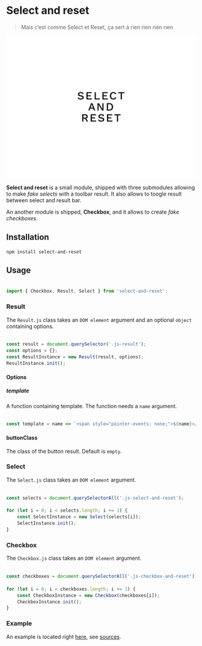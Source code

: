 # Select and reset

> Mais c’est comme Select et Reset, ça sert à rien rien rien rien

![Select and reset](select-and-reset.png)

**Select and reset** is a small module, shipped with three submodules allowing to make _fake selects_ with a toolbar result. It also allows to toogle result between select and result bar.

An another module is shipped, **Checkbox**, and it allows to create _fake checkboxes_.

## Installation

```
npm install select-and-reset
```

## Usage

```javascript

import { Checkbox, Result, Select } from 'select-and-reset';

```

### Result

The `Result.js` class takes an `DOM element` argument and an optional `object` containing options.

```javascript

const result = document.querySelector('.js-result');
const options = {};
const ResultInstance = new Result(result, options);
ResultInstance.init();

```

#### Options

##### template

A function containing template. The function needs a `name` argument.

```javascript

const template = name => `<span style="pointer-events: none;">${name}</span>`;

```

#### buttonClass

The class of the button result. Default is `empty`.

### Select

The `Select.js` class takes an `DOM element` argument.

```javascript

const selects = document.querySelectorAll('.js-select-and-reset');

for (let i = 0; i < selects.length; i += 1) {
	const SelectInstance = new Select(selects[i]);
	SelectInstance.init();
}

```

### Checkbox

The `Checkbox.js` class takes an `DOM element` argument.

```javascript

const checkboxes = document.querySelectorAll('.js-checkbox-and-reset');

for (let i = 0; i < checkboxes.length; i += 1) {
	const CheckboxInstance = new Checkbox(checkboxes[i]);
	CheckboxInstance.init();
}

```

### Example

An example is located right [here](https://19h47.github.io/select-and-reset/), see [sources](/example/index.html).
